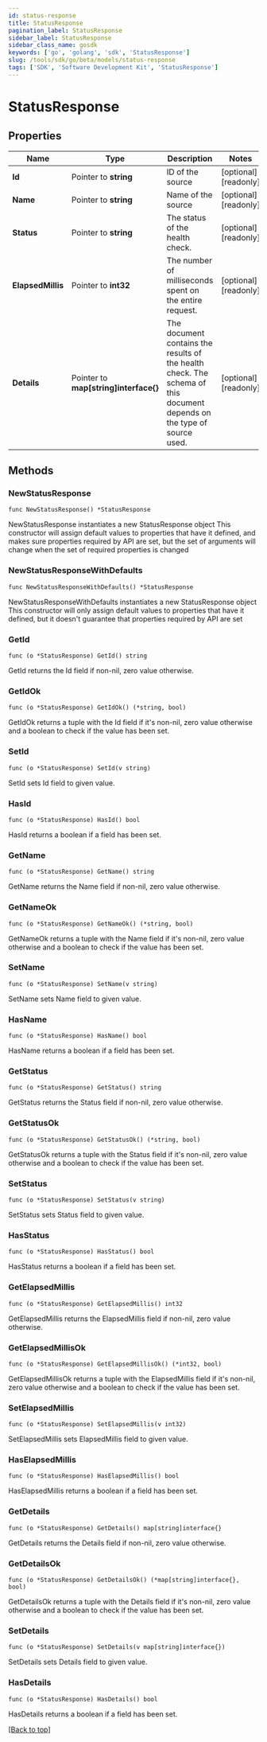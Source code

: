 ```yaml
---
id: status-response
title: StatusResponse
pagination_label: StatusResponse
sidebar_label: StatusResponse
sidebar_class_name: gosdk
keywords: ['go', 'golang', 'sdk', 'StatusResponse'] 
slug: /tools/sdk/go/beta/models/status-response
tags: ['SDK', 'Software Development Kit', 'StatusResponse']
---
```


# StatusResponse

## Properties

Name | Type | Description | Notes
------------ | ------------- | ------------- | -------------
**Id** |  Pointer to **string** | ID of the source | [optional] [readonly] 
**Name** |  Pointer to **string** | Name of the source | [optional] [readonly] 
**Status** |  Pointer to **string** | The status of the health check. | [optional] [readonly] 
**ElapsedMillis** |  Pointer to **int32** | The number of milliseconds spent on the entire request. | [optional] [readonly] 
**Details** |  Pointer to **map[string]interface{}** | The document contains the results of the health check. The schema of this document depends on the type of source used.  | [optional] [readonly] 

## Methods

### NewStatusResponse

`func NewStatusResponse() *StatusResponse`

NewStatusResponse instantiates a new StatusResponse object
This constructor will assign default values to properties that have it defined,
and makes sure properties required by API are set, but the set of arguments
will change when the set of required properties is changed

### NewStatusResponseWithDefaults

`func NewStatusResponseWithDefaults() *StatusResponse`

NewStatusResponseWithDefaults instantiates a new StatusResponse object
This constructor will only assign default values to properties that have it defined,
but it doesn't guarantee that properties required by API are set

### GetId

`func (o *StatusResponse) GetId() string`

GetId returns the Id field if non-nil, zero value otherwise.

### GetIdOk

`func (o *StatusResponse) GetIdOk() (*string, bool)`

GetIdOk returns a tuple with the Id field if it's non-nil, zero value otherwise
and a boolean to check if the value has been set.

### SetId

`func (o *StatusResponse) SetId(v string)`

SetId sets Id field to given value.

### HasId

`func (o *StatusResponse) HasId() bool`

HasId returns a boolean if a field has been set.

### GetName

`func (o *StatusResponse) GetName() string`

GetName returns the Name field if non-nil, zero value otherwise.

### GetNameOk

`func (o *StatusResponse) GetNameOk() (*string, bool)`

GetNameOk returns a tuple with the Name field if it's non-nil, zero value otherwise
and a boolean to check if the value has been set.

### SetName

`func (o *StatusResponse) SetName(v string)`

SetName sets Name field to given value.

### HasName

`func (o *StatusResponse) HasName() bool`

HasName returns a boolean if a field has been set.

### GetStatus

`func (o *StatusResponse) GetStatus() string`

GetStatus returns the Status field if non-nil, zero value otherwise.

### GetStatusOk

`func (o *StatusResponse) GetStatusOk() (*string, bool)`

GetStatusOk returns a tuple with the Status field if it's non-nil, zero value otherwise
and a boolean to check if the value has been set.

### SetStatus

`func (o *StatusResponse) SetStatus(v string)`

SetStatus sets Status field to given value.

### HasStatus

`func (o *StatusResponse) HasStatus() bool`

HasStatus returns a boolean if a field has been set.

### GetElapsedMillis

`func (o *StatusResponse) GetElapsedMillis() int32`

GetElapsedMillis returns the ElapsedMillis field if non-nil, zero value otherwise.

### GetElapsedMillisOk

`func (o *StatusResponse) GetElapsedMillisOk() (*int32, bool)`

GetElapsedMillisOk returns a tuple with the ElapsedMillis field if it's non-nil, zero value otherwise
and a boolean to check if the value has been set.

### SetElapsedMillis

`func (o *StatusResponse) SetElapsedMillis(v int32)`

SetElapsedMillis sets ElapsedMillis field to given value.

### HasElapsedMillis

`func (o *StatusResponse) HasElapsedMillis() bool`

HasElapsedMillis returns a boolean if a field has been set.

### GetDetails

`func (o *StatusResponse) GetDetails() map[string]interface{}`

GetDetails returns the Details field if non-nil, zero value otherwise.

### GetDetailsOk

`func (o *StatusResponse) GetDetailsOk() (*map[string]interface{}, bool)`

GetDetailsOk returns a tuple with the Details field if it's non-nil, zero value otherwise
and a boolean to check if the value has been set.

### SetDetails

`func (o *StatusResponse) SetDetails(v map[string]interface{})`

SetDetails sets Details field to given value.

### HasDetails

`func (o *StatusResponse) HasDetails() bool`

HasDetails returns a boolean if a field has been set.


[[Back to top]](#) 


